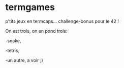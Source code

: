 # termgames

p'tits jeux en termcaps... challenge-bonus pour le 42 !

On est trois, on en pond trois:

-snake,

-tetris,

-un autre, a voir ;)
